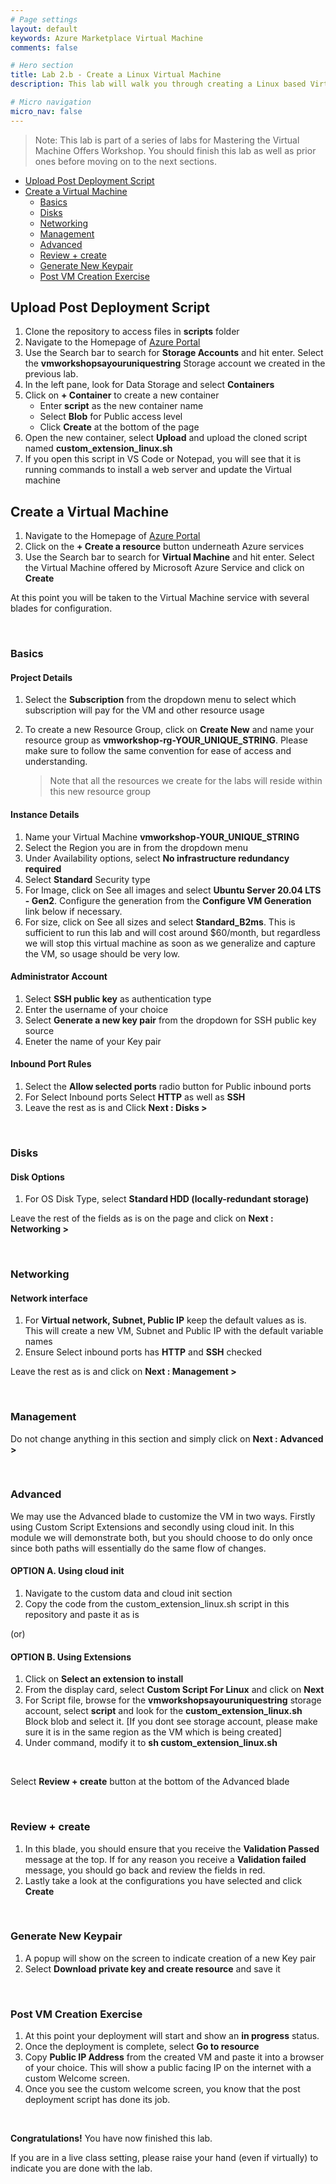 ```yaml
---
# Page settings
layout: default
keywords: Azure Marketplace Virtual Machine
comments: false

# Hero section
title: Lab 2.b - Create a Linux Virtual Machine 
description: This lab will walk you through creating a Linux based Virtual Machine on the Azure Portal.

# Micro navigation
micro_nav: false
---
```


> Note: This lab is part of a series of labs for Mastering the Virtual Machine Offers Workshop. You should finish this lab as well as prior ones before moving on to the next sections.

<!-- no toc -->
- [Upload Post Deployment Script](#upload-post-deployment-script)
- [Create a Virtual Machine](#create-a-virtual-machine)
  - [Basics](#basics)
  - [Disks](#disks)
  - [Networking](#networking)
  - [Management](#management)
  - [Advanced](#advanced)
  - [Review + create](#review--create)
  - [Generate New Keypair](#generate-new-keypair)
  - [Post VM Creation Exercise](#post-vm-creation-exercise)

## Upload Post Deployment Script

1. Clone the repository to access files in **scripts** folder
1. Navigate to the Homepage of [Azure Portal](https://portal.azure.com/#home) 
1. Use the Search bar to search for **Storage Accounts** and hit enter. Select the **vmworkshopsayouruniquestring** Storage account we created in the previous lab.
1. In the left pane, look for Data Storage and select **Containers**
1. Click on **+ Container** to create a new container
    - Enter **script** as the new container name
    - Select **Blob** for Public access level
    - Click **Create** at the bottom of the page
1. Open the new container, select **Upload** and upload the cloned script named **custom_extension_linux.sh** 
1. If you open this script in VS Code or Notepad, you will see that it is running commands to install a web server and update the Virtual machine

## Create a Virtual Machine

1. Navigate to the Homepage of [Azure Portal](https://portal.azure.com/#home)
1. Click on the **+ Create a resource** button underneath Azure services
1. Use the Search bar to search for **Virtual Machine** and hit enter. Select the Virtual Machine offered by Microsoft Azure Service and click on **Create**

At this point you will be taken to the Virtual Machine service with several blades for configuration.

<br>

### Basics

#### Project Details

1. Select the **Subscription** from the dropdown menu to select which subscription will pay for the VM and other resource usage
1. To create a new Resource Group, click on **Create New** and name your resource group as **vmworkshop-rg-YOUR_UNIQUE_STRING**. Please make sure to follow the same convention for ease of access and understanding. 

    > Note that all the resources we create for the labs will reside within this new resource group

#### Instance Details

1. Name your Virtual Machine **vmworkshop-YOUR_UNIQUE_STRING**
1. Select the Region you are in from the dropdown menu
1. Under Availability options, select **No infrastructure redundancy required**
1. Select **Standard** Security type
1. For Image, click on See all images and select **Ubuntu Server 20.04 LTS - Gen2**. Configure the generation from the **Configure VM Generation** link below if necessary.
1. For size, click on See all sizes and select **Standard_B2ms**. This is sufficient to run this lab and will cost around $60/month, but regardless we will stop this virtual machine as soon as we generalize and capture the VM, so usage should be very low.

#### Administrator Account

1. Select **SSH public key** as authentication type
1. Enter the username of your choice
1. Select **Generate a new key pair** from the dropdown for SSH public key source
1. Eneter the name of your Key pair  

#### Inbound Port Rules

1. Select the **Allow selected ports** radio button for Public inbound ports
1. For Select Inbound ports Select **HTTP** as well as **SSH**
1. Leave the rest as is and Click **Next : Disks >** 

<br>

### Disks

#### Disk Options

1. For OS Disk Type, select **Standard HDD (locally-redundant storage)**

Leave the rest of the fields as is on the page and click on **Next : Networking >**

<br>

### Networking

#### Network interface

1. For **Virtual network, Subnet, Public IP** keep the default values as is. This will create a new VM, Subnet and Public IP with the default variable names
1. Ensure Select inbound ports has **HTTP** and **SSH** checked

Leave the rest as is and click on **Next : Management >**

<br>

### Management

Do not change anything in this section and simply click on **Next : Advanced >**

<br>

### Advanced

We may use the Advanced blade to customize the VM in two ways. Firstly using Custom Script Extensions and secondly using cloud init.
In this module we will demonstrate both, but you should choose to do only once since both paths will essentially do the same flow of changes.

#### OPTION A. Using cloud init

1. Navigate to the custom data and cloud init section
1. Copy the code from the custom_extension_linux.sh script in this repository and paste it as is

(or)

#### OPTION B. Using Extensions

1. Click on **Select an extension to install**
1. From the display card, select **Custom Script For Linux** and click on **Next**
1. For Script file, browse for the **vmworkshopsayouruniquestring** storage account, select **script** and look for the **custom_extension_linux.sh** Block blob and select it. [If you dont see storage account, please make sure it is in the same region as the VM which is being created]
1. Under command, modify it to **sh custom_extension_linux.sh**

<br>

Select **Review + create** button at the bottom of the Advanced blade

<br>

### Review + create

1. In this blade, you should ensure that you receive the **Validation Passed** message at the top. If for any reason you receive a **Validation failed** message, you should go back and review the fields in red.
1. Lastly take a look at the configurations you have selected and click **Create**

<br>

### Generate New Keypair

1. A popup will show on the screen to indicate creation of a new Key pair
1. Select **Download private key and create resource** and save it

<br>

### Post VM Creation Exercise

1. At this point your deployment will start and show an **in progress** status. 
1. Once the deployment is complete, select **Go to resource**
1. Copy **Public IP Address** from the created VM and paste it into a browser of your choice. This will show a public facing IP on the internet with a custom Welcome screen. 
1. Once you see the custom welcome screen, you know that the post deployment script has done its job. 

<br>

**Congratulations!** You have now finished this lab.

If you are in a live class setting, please raise your hand (even if virtually) to indicate you are done with the lab.
